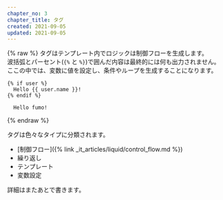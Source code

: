 ```yaml
---
chapter_no: 3
chapter_title: タグ
created: 2021-09-05
updated: 2021-09-05
---
```

{% raw %}
タグはテンプレート内でロジックは制御フローを生成します。  
波括弧とパーセント(`{%` と `%}`)で囲んだ内容は最終的には何も出力されません。  
ここの中では、変数に値を設定し、条件やループを生成することになります。

```:Input
{% if user %}
  Hello {{ user.name }}!
{% endif %}
```

```output:Output
  Hello fumo!
```
{% endraw %}

タグは色々なタイプに分類されます。
- [制御フロー]({% link _it_articles/liquid/control_flow.md %})
- 繰り返し
- テンプレート
- 変数設定

詳細はまたあとで書きます。
